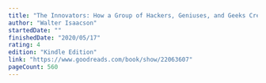 ```yaml
---
title: "The Innovators: How a Group of Hackers, Geniuses, and Geeks Created the Digital Revolution"
author: "Walter Isaacson"
startedDate: ""
finishedDate: "2020/05/17"
rating: 4
edition: "Kindle Edition"
link: "https://www.goodreads.com/book/show/22063607"
pageCount: 560
---
```



